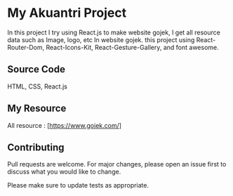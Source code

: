 # My Akuantri Project

In this project I try using React.js to make website gojek, I get all resource data such as Image, logo, etc In website gojek. this project using React-Router-Dom, React-Icons-Kit, React-Gesture-Gallery, and font awesome. 

## Source Code

HTML,
CSS,
React.js

## My Resource
All resource : [https://www.gojek.com/]


## Contributing
Pull requests are welcome. For major changes, please open an issue first to discuss what you would like to change.

Please make sure to update tests as appropriate.
